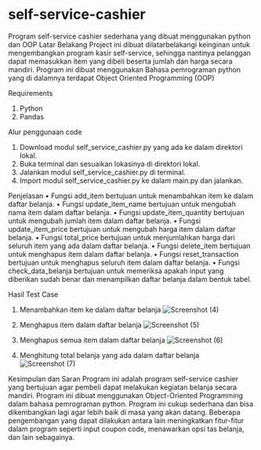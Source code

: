 # self-service-cashier
Program self-service cashier sederhana yang dibuat menggunakan python dan OOP
Latar Belakang
Project ini dibuat dilatarbelakangi keinginan untuk mengembangkan program kasir self-service, sehingga nantinya pelanggan dapat memasukkan item yang dibeli beserta jumlah dan harga secara mandiri. Program ini dibuat menggunakan Bahasa pemrograman python yang di dalamnya terdapat Object Oriented Programming (OOP)

Requirements
1.	Python
2.	Pandas

Alur penggunaan code
1.	Download modul self_service_cashier.py yang ada ke dalam direktori lokal.
2.	Buka terminal dan sesuaikan lokasinya di direktori lokal.
3.	Jalankan modul self_service_cashier.py di terminal.
4.	Import modul self_service_cashier.py ke dalam main.py dan jalankan.

Penjelasan
•	Fungsi add_item bertujuan untuk menambahkan item ke dalam daftar belanja.
•	Fungsi update_item_name bertujuan untuk mengubah nama item dalam daftar belanja.
•	Fungsi update_item_quantity bertujuan untuk mengubah jumlah item dalam daftar belanja.
•	Fungsi update_item_price bertujuan untuk mengubah harga item dalam daftar belanja.
•	Fungsi total_price bertujuan untuk menjumlahkan harga dari seluruh item yang ada dalam daftar belanja.
•	Fungsi delete_item bertujuan untuk menghapus item dalam daftar belanja.
•	Fungsi reset_transaction bertujuan untuk menghapus seluruh item dalam daftar belanja.
•	Fungsi check_data_belanja bertujuan untuk memeriksa apakah input yang diberikan sudah benar dan menampilkan daftar belanja dalam bentuk tabel.

Hasil Test Case
1.	Menambahkan item ke dalam daftar belanja
![Screenshot (4)](https://user-images.githubusercontent.com/114754571/213914310-e3cf7f4b-d6fc-4974-ac8d-4cf689fe47c8.png)

2.	Menghapus item dalam daftar belanja
![Screenshot (5)](https://user-images.githubusercontent.com/114754571/213914323-addb1d4e-635c-4c87-8634-eb5025a7977f.png)

3.	Menghapus semua item dalam daftar belanja
![Screenshot (6)](https://user-images.githubusercontent.com/114754571/213914334-b528f664-c802-4287-9ea9-9516f413c7b2.png)

4.	Menghitung total belanja yang ada dalam daftar belanja
![Screenshot (7)](https://user-images.githubusercontent.com/114754571/213914351-3f85deec-52b4-4ed0-a9ad-1b1e72e77a7f.png)

Kesimpulan dan Saran
Program ini adalah program self-service cashier yang bertujuan agar pembeli dapat melakukan kegiatan belanja secara mandiri. Program ini dibuat menggunakan Object-Oriented Programming dalam bahasa pemrograman python. Program ini cukup sederhana dan bisa dikembangkan lagi agar lebih baik di masa yang akan datang. Beberapa pengembangan yang dapat dilakukan antara lain meningkatkan fitur-fitur dalam program seperti input coupon code, menawarkan opsi tas belanja, dan lain sebagainya.


